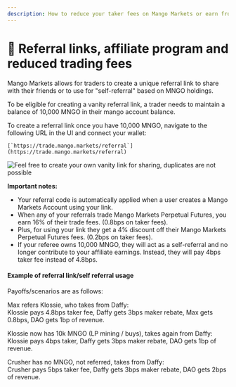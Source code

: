 ```yaml
---
description: How to reduce your taker fees on Mango Markets or earn from other traders
---
```


# 💸 Referral links, affiliate program and reduced trading fees

Mango Markets allows for traders to create a unique referral link to share with their friends or to use for "self-referral" based on MNGO holdings.

To be eligible for creating a vanity referral link, a trader needs to maintain a balance of 10,000 MNGO in their mango account balance.

To create a referral link once you have 10,000 MNGO, navigate to the following URL in the UI and connect your wallet:

``[`https://trade.mango.markets/referral`](https://trade.mango.markets/referral)``

![Feel free to create your own vanity link for sharing, duplicates are not possible](<../.gitbook/assets/Screenshot 2022-02-20 01.50.45.png>)

**Important notes:**

* Your referral code is automatically applied when a user creates a Mango Markets Account using your link.
* When any of your referrals trade Mango Markets Perpetual Futures, you earn 16% of their trade fees. (0.8bps on taker fees).
* Plus, for using your link they get a 4% discount off their Mango Markets Perpetual Futures fees. (0.2bps on taker fees).
* If your referee owns 10,000 MNGO, they will act as a self-referral and no longer contribute to your affiliate earnings. Instead, they will pay 4bps taker fee instead of 4.8bps.

#### Example of referral link/self referral usage

Payoffs/scenarios are as follows:

Max refers Klossie, who takes from Daffy:\
Klossie pays 4.8bps taker fee, Daffy gets 3bps maker rebate, Max gets 0.8bps, DAO gets 1bp of revenue.

Klossie now has 10k MNGO (LP mining / buys), takes again from Daffy:\
Klossie pays 4bps taker, Daffy gets 3bps maker rebate, DAO gets 1bp of revenue.

Crusher has no MNGO, not referred, takes from Daffy:\
Crusher pays 5bps taker fee, Daffy gets 3bps maker rebate, DAO gets 2bps of revenue.
